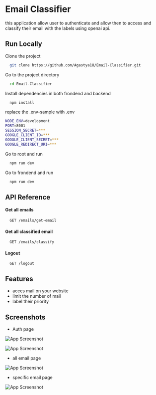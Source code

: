 
# Email Classifier

this application allow user to authenticate and allow then to access and classify their email with the labels using openai api.


## Run Locally

Clone the project

```bash
  git clone https://github.com/Agastya18/Email-Classifier.git
```

Go to the project directory

```bash
  cd Email-Classifier
```

Install dependencies in both frondend and backend

```bash
  npm install
```

replace the .env-sample with .env 

```bash
NODE_ENV=development
PORT=8001
SESSION_SECRET=***
GOOGLE_CLIENT_ID=***
GOOGLE_CLIENT_SECRET=***
GOOGLE_REDIRECT_URI=***
```

Go to root and run

```bash
  npm run dev
```

Go to frondend and run 

```bash
  npm run dev
```


## API Reference

#### Get all emails

```http
  GET /emails/get-email
```


#### Get all classified email

```http
  GET /emails/classify
  ```

  #### Logout

```http
  GET /logout
  ```



## Features

- acces mail on your website
- limit the number of mail
- label their priority



## Screenshots

- Auth page

![App Screenshot](https://i.ibb.co/p1ZGBBD/1ec.png)

![App Screenshot](https://i.ibb.co/r376vR5/2ec.png)


- all email page

![App Screenshot](https://i.ibb.co/rv1rszZ/3ec.png)

- specific email page

![App Screenshot](https://i.ibb.co/s1sfSKQ/4ec.png)














